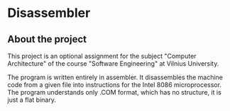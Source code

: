 # Disassembler

## About the project
This project is an optional assignment for the subject "Computer Architecture" of the course "Software Engineering" at Vilnius University.

The program is written entirely in assembler. It disassembles the machine code from a given file into instructions for the Intel 8086 microprocessor. The program understands only .COM format, which has no structure, it is just a flat binary.
